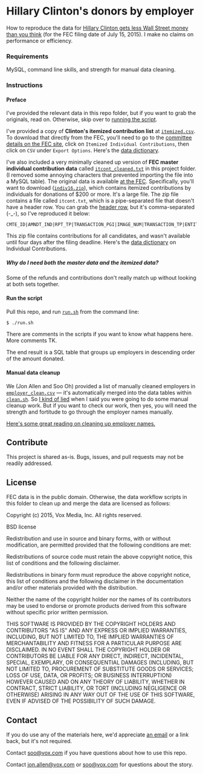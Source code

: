 # Hillary Clinton's donors by employer

How to reproduce the data for [Hillary Clinton gets less Wall Street money than you think](//www.vox.com/2015/7/29/9040091/hillary-clinton-wall-street) (for the FEC filing date of July 15, 2015). I make no claims on performance or efficiency.



### Requirements

MySQL, command line skills, and strength for manual data cleaning.



### Instructions

#### Preface

I've provided the relevant data in this repo folder, but if you want to grab the originals, read on. Otherwise, skip over to [running the script](#run-the-script).

I've provided a copy of __Clinton's itemized contribution list__ at [`itemized.csv`](itemized.csv). To download that directly from the FEC, you'll need to go to the [committee details on the FEC site](//www.fec.gov/fecviewer/CandidateCommitteeDetail.do?candidateCommitteeId=P00003392&tabIndex=1), click on `Itemized Individual Contributions`, then click on `CSV` under `Export Options`. Here's the [data dictionary](//www.fec.gov/finance/disclosure/metadata/metadata_individual_contributions.shtml).

I've also included a very minimally cleaned up version of __FEC master individual contribution data__ called [`itcont_cleaned.txt`](itcont_cleaned.txt) in this project folder. (I removed some annoying characters that prevented importing the file into a MySQL table). The original data is available [at the FEC](//www.fec.gov/finance/disclosure/ftpdet.shtml#a2015_2016). Specifically, you'll want to download ([`indiv16.zip`](ftp://ftp.fec.gov/FEC/2016/indiv16.zip)), which contains itemized contributions by individuals for donations of $200 or more. It's a large file. The zip file contains a file called `itcont.txt`, which is a pipe-separated file that doesn't have a header row. You can grab the [header row](//www.fec.gov/finance/disclosure/metadata/indiv_header_file.csv), but it's comma-separated (-_-), so I've reproduced it below:

```
CMTE_ID|AMNDT_IND|RPT_TP|TRANSACTION_PGI|IMAGE_NUM|TRANSACTION_TP|ENTITY_TP|NAME|CITY|STATE|ZIP_CODE|EMPLOYER|OCCUPATION|TRANSACTION_DT|TRANSACTION_AMT|OTHER_ID|TRAN_ID|FILE_NUM|MEMO_CD|MEMO_TEXT|SUB_ID
```
This zip file contains contributions for all candidates, and wasn't available until four days after the filing deadline. Here's the [data dictionary](//www.fec.gov/finance/disclosure/metadata/DataDictionaryContributionsbyIndividuals.shtml) on Individual Contributions.

##### Why do I need both the master data and the itemized data?

Some of the refunds and contributions don't really match up without looking at both sets together.


#### Run the script

Pull this repo, and run [`run.sh`](run.sh) from the command line:

```bash
$ ./run.sh
```
There are comments in the scripts if you want to know what happens here. More comments TK.

The end result is a SQL table that groups up employers in descending order of the amount donated. 


#### Manual data cleanup

We (Jon Allen and Soo Oh) provided a list of manually cleaned employers in [`employer_clean.csv`](employer_clean.csv) — it's automatically merged into the data tables within [`clean.sh`](clean.sh). So [I kind of lied](#requirements) when I said you were going to do some manual cleanup work. But if you want to check our work, then yes, you will need the strength and fortitude to go through the employer names manually.

[Here's some great reading on cleaning up employer names.](//www.quora.com/What-are-good-ways-to-clean-up-a-large-collection-of-user-entered-company-names)


## Contribute

This project is shared as-is. Bugs, issues, and pull requests may not be readily addressed.



## License

FEC data is in the public domain. Otherwise, the data workflow scripts in this folder to clean up and merge the data are licensed as follows:

Copyright (c) 2015, Vox Media, Inc. All rights reserved.

BSD license

Redistribution and use in source and binary forms, with or without modification, are permitted provided that the following conditions are met:

Redistributions of source code must retain the above copyright notice, this list of conditions and the following disclaimer.

Redistributions in binary form must reproduce the above copyright notice, this list of conditions and the following disclaimer in the documentation and/or other materials provided with the distribution.

Neither the name of the copyright holder nor the names of its contributors may be used to endorse or promote products derived from this software without specific prior written permission.

THIS SOFTWARE IS PROVIDED BY THE COPYRIGHT HOLDERS AND CONTRIBUTORS "AS IS" AND ANY EXPRESS OR IMPLIED WARRANTIES, INCLUDING, BUT NOT LIMITED TO, THE IMPLIED WARRANTIES OF MERCHANTABILITY AND FITNESS FOR A PARTICULAR PURPOSE ARE DISCLAIMED. IN NO EVENT SHALL THE COPYRIGHT HOLDER OR CONTRIBUTORS BE LIABLE FOR ANY DIRECT, INDIRECT, INCIDENTAL, SPECIAL, EXEMPLARY, OR CONSEQUENTIAL DAMAGES (INCLUDING, BUT NOT LIMITED TO, PROCUREMENT OF SUBSTITUTE GOODS OR SERVICES; LOSS OF USE, DATA, OR PROFITS; OR BUSINESS INTERRUPTION) HOWEVER CAUSED AND ON ANY THEORY OF LIABILITY, WHETHER IN CONTRACT, STRICT LIABILITY, OR TORT (INCLUDING NEGLIGENCE OR OTHERWISE) ARISING IN ANY WAY OUT OF THE USE OF THIS SOFTWARE, EVEN IF ADVISED OF THE POSSIBILITY OF SUCH DAMAGE.



## Contact

If you do use any of the materials here, we'd appreciate [an email](mailto:editorialapps@voxmedia.com) or a link back, but it's not required.

Contact [soo@vox.com](mailto:soo@vox.com) if you have questions about how to use this repo. 

Contact [jon.allen@vox.com](jon.allen@vox.com) or [soo@vox.com](mailto:soo@vox.com) for questions about the story.
